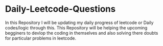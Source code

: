 # Daily-Leetcode-Questions 
In this Repository I will be updating my daily progress of leetcode or Daily codes/logic through this. This Repository will be helping the upcoming begginers to devlop the coding in themselves and also solving there doubts for particular problems in leetcode.

